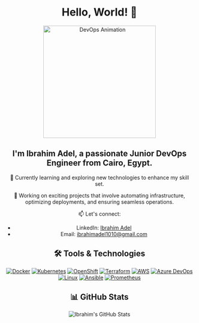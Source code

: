 <div align="center">

# Hello, World! 👋

<img src="https://media3.giphy.com/media/v1.Y2lkPTc5MGI3NjExcHNwMjBld2t6aGVyYjIweDNudmJkdGY2c3MxcHR1NjFnc2NhYmR0cCZlcD12MV9naWZzX3NlYXJjaCZjdD1n/bGgsc5mWoryfgKBx1u/giphy.webp" alt="DevOps Animation" width="300"/>

## I'm Ibrahim Adel, a passionate Junior DevOps Engineer from Cairo, Egypt.

🌱 Currently learning and exploring new technologies to enhance my skill set.

💼 Working on exciting projects that involve automating infrastructure, optimizing deployments, and ensuring seamless operations.

📫 Let's connect:
- LinkedIn: [Ibrahim Adel](https://www.linkedin.com/in/ibrahimadell)
- Email: [ibrahimadel1010@gmail.com](mailto:ibrahimadel1010@gmail.com)

## 🛠️ Tools & Technologies

[![Docker](https://img.shields.io/badge/-Docker-2496ED?style=flat&logo=docker&logoColor=white)](https://www.docker.com/)
[![Kubernetes](https://img.shields.io/badge/-Kubernetes-326CE5?style=flat&logo=kubernetes&logoColor=white)](https://kubernetes.io/)
[![OpenShift](https://img.shields.io/badge/-OpenShift-EE0000?style=flat&logo=openshift&logoColor=white)](https://www.openshift.com/)
[![Terraform](https://img.shields.io/badge/-Terraform-623CE4?style=flat&logo=terraform&logoColor=white)](https://www.terraform.io/)
[![AWS](https://img.shields.io/badge/-AWS-232F3E?style=flat&logo=amazon-aws&logoColor=white)](https://aws.amazon.com/)
[![Azure DevOps](https://img.shields.io/badge/-Azure%20DevOps-0078D7?style=flat&logo=azure-devops&logoColor=white)](https://azure.microsoft.com/en-us/services/devops/)
[![Linux](https://img.shields.io/badge/-Linux-FCC624?style=flat&logo=linux&logoColor=black)](https://www.linux.org/)
[![Ansible](https://img.shields.io/badge/-Ansible-EE0000?style=flat&logo=ansible&logoColor=white)](https://www.ansible.com/)
[![Prometheus](https://img.shields.io/badge/-Prometheus-E6522C?style=flat&logo=prometheus&logoColor=white)](https://prometheus.io/)

## 📊 GitHub Stats

![Ibrahim's GitHub Stats](https://github-readme-stats.vercel.app/api?username=IbrahimmAdel&show_icons=true&theme=dark)

</div>

